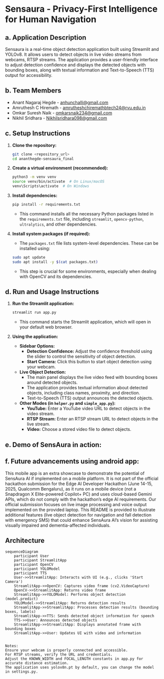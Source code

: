 # Sensaura - Privacy-First Intelligence for Human Navigation

## a. Application Description

Sensaura is a real-time object detection application built using Streamlit and YOLOv8. It allows users to detect objects in live video streams from webcams, RTSP streams. The application provides a user-friendly interface to adjust detection confidence and displays the detected objects with bounding boxes, along with textual information and Text-to-Speech (TTS) output for accessibility.

## b. Team Members

*   Anant Nagaraj Hegde - anhunchalli@gmail.com
*   Amruthesh C Hiremath - amrutheshchiremathbtech24@rvu.edu.in
*   Omkar Suresh Naik - omkarsnaik234@gmail.com
*   Nikhil Sridhara - Nikhilsridhara098@gmail.com

## c. Setup Instructions

1.  **Clone the repository:**

    ```bash
    git clone <repository_url>
    cd ananthegde-sensaura_final
    ```

2.  **Create a virtual environment (recommended):**

    ```bash
    python3 -m venv venv
    source venv/bin/activate  # On Linux/macOS
    venv\Scripts\activate  # On Windows
    ```

3.  **Install dependencies:**

    ```bash
    pip install -r requirements.txt
    ```

    *   This command installs all the necessary Python packages listed in the `requirements.txt` file, including `streamlit`, `opencv-python`, `ultralytics`, and other dependencies.

4.  **Install system packages (if required):**

    *   The `packages.txt` file lists system-level dependencies. These can be installed using:

    ```bash
    sudo apt update
    sudo apt install -y $(cat packages.txt)
    ```

    *   This step is crucial for some environments, especially when dealing with OpenCV and its dependencies.

## d. Run and Usage Instructions

1.  **Run the Streamlit application:**

    ```bash
    streamlit run app.py
    ```

    *   This command starts the Streamlit application, which will open in your default web browser.

2.  **Using the application:**

    *   **Sidebar Options:**
        *   **Detection Confidence:** Adjust the confidence threshold using the slider to control the sensitivity of object detection.
        *   **Start Camera:** Click this button to start object detection using your webcam.
    *   **Live Object Detection:**
        *   The main panel displays the live video feed with bounding boxes around detected objects.
        *   The application provides textual information about detected objects, including class names, proximity, and direction.
        *   Text-to-Speech (TTS) output announces the detected objects.
    *   **Other Modes (in `helper.py` and `simple_app.py`):**
        *   **YouTube:** Enter a YouTube video URL to detect objects in the video stream.
        *   **RTSP Stream:** Enter an RTSP stream URL to detect objects in the live stream.
        *   **Video:** Choose a stored video file to detect objects.

## e. Demo of SensAura in action:

## f. Future advancements using android app:

This mobile app is an extra showcase to demonstrate the potential of SensAura AI if implemented on a mobile platform. It is not part of the official hackathon submission for the Edge AI Developer Hackathon (June 14-15, 2025, Qualcomm Bengaluru), as it runs on a mobile device (not a Snapdragon X Elite-powered Copilot+ PC) and uses cloud-based Gemini APIs, which do not comply with the hackathon’s edge AI requirements. Our official submission focuses on live image processing and voice output implemented on the provided laptop. This README is provided to illustrate additional features (live object detection for navigation and fall detection with emergency SMS) that could enhance SensAura AI’s vision for assisting visually impaired and dementia-affected individuals.

## Architecture

```mermaid
sequenceDiagram
    participant User
    participant StreamlitApp
    participant OpenCV
    participant YOLOModel
    participant TTS
    User->>StreamlitApp: Interacts with UI (e.g., clicks 'Start Camera')
    StreamlitApp->>OpenCV: Captures video frame (cv2.VideoCapture)
    OpenCV->>StreamlitApp: Returns video frame
    StreamlitApp->>YOLOModel: Performs object detection (model.predict)
    YOLOModel->>StreamlitApp: Returns detection results
    StreamlitApp->>StreamlitApp: Processes detection results (bounding boxes, labels)
    StreamlitApp->>TTS: Sends detected object information for speech
    TTS->>User: Announces detected objects
    StreamlitApp->>StreamlitApp: Displays annotated frame with bounding boxes
    StreamlitApp->>User: Updates UI with video and information


Notes:
Ensure your webcam is properly connected and accessible.
For RTSP streams, verify the URL and credentials.
Adjust the KNOWN_WIDTH and FOCAL_LENGTH constants in app.py for accurate distance estimation.
The application uses yolov8n.pt by default, you can change the model in settings.py.
